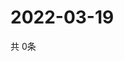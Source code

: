 # 2022-03-19
  共 0条

  <!-- BEGIN -->
  <!-- 最后更新时间Sat Mar 19 2022 00:24:32 GMT+0000 (Coordinated Universal Time) -->
  
  <!-- END -->
  
  
